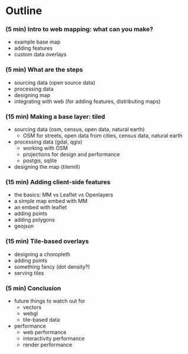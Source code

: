 # Outline

### (5 min) Intro to web mapping: what can you make?

- example base map
- adding features
- custom data overlays
    
### (5 min) What are the steps

- sourcing data (open source data)
- processing data
- designing map
- integrating with web (for adding features, distributing maps)

### (15 min) Making a base layer: tiled

- sourcing data (osm, census, open data, natural earth)
    - OSM for streets, open data from cities, census data, natural earth
- processing data (gdal, qgis)
    - working with OSM
    - projections for design and performance
    - postgis, sqlite
- designing the map (tilemill)

### (15 min) Adding client-side features

- the basics: MM vs Leaflet vs Openlayers
- a simple map embed with MM
- an embed with leaflet
- adding points
- adding polygons
- geojson
    
### (15 min) Tile-based overlays

- designing a choropleth
- adding points
- something fancy (dot density?)
- serving tiles

### (5 min) Conclusion

- future things to watch out for
    - vectors
    - webgl
    - tile-based data
- performance
    - web performance
    - interactivity performance
    - render performance

